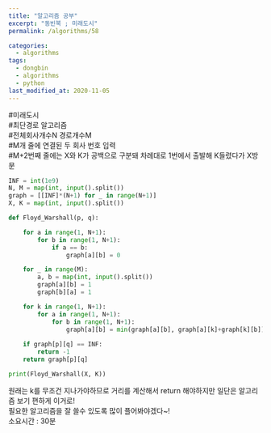 ```yaml
---
title: "알고리즘 공부"
excerpt: "동빈북 ; 미래도시"
permalink: /algorithms/58

categories:
  - algorithms
tags:
  - dongbin
  - algorithms
  - python
last_modified_at: 2020-11-05
---  
```


#미래도시  
#최단경로 알고리즘  
#전체회사개수N 경로개수M  
#M개 줄에 연결된 두 회사 번호 입력  
#M+2번째 줄에는 X와 K가 공백으로 구분돼 차례대로 1번에서 출발해 K들렸다가 X방문  

```python
INF = int(1e9)
N, M = map(int, input().split())
graph = [[INF]*(N+1) for _ in range(N+1)]
X, K = map(int, input().split())

def Floyd_Warshall(p, q):

    for a in range(1, N+1):
        for b in range(1, N+1):
            if a == b:
                graph[a][b] = 0

    for _ in range(M):
        a, b = map(int, input().split())
        graph[a][b] = 1
        graph[b][a] = 1

    for k in range(1, N+1):
        for a in range(1, N+1):
            for b in range(1, N+1):
                graph[a][b] = min(graph[a][b], graph[a][k]+graph[k][b])
    
    if graph[p][q] == INF:
        return -1
    return graph[p][q]

print(Floyd_Warshall(X, K))
```
원래는 k를 무조건 지나가야하므로 거리를 계산해서 return 해야하지만 일단은 알고리즘 보기 편하게 이거로!  
필요한 알고리즘을 잘 쓸수 있도록 많이 플어봐야겠다~!  
소요시간 : 30분